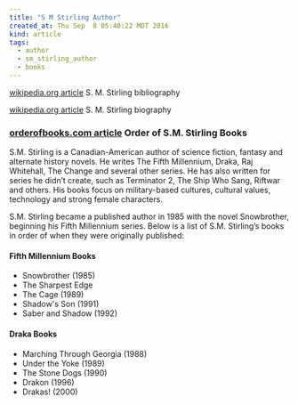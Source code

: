 ```yaml
---
title: "S M Stirling Author"
created_at: Thu Sep  8 05:40:22 MDT 2016
kind: article
tags:
  - author
  - sm_stirling_author
  - books
---
```



<a href="https://en.wikipedia.org/wiki/S._M._Stirling_bibliography" target="_blank">wikipedia.org article</a>
S. M. Stirling bibliography

<a href="https://en.wikipedia.org/wiki/S._M._Stirling" target="_blank">wikipedia.org article</a>
S. M. Stirling biography



### <a href="http://www.orderofbooks.com/authors/sm-stirling/" target="_blank">orderofbooks.com article</a> Order of S.M. Stirling Books

S.M. Stirling is a Canadian-American author of science fiction, fantasy
and alternate history novels. He writes The Fifth Millennium, Draka,
Raj Whitehall, The Change and several other series. He has also written
for series he didn’t create, such as Terminator 2, The Ship Who Sang,
Riftwar and others. His books focus on military-based cultures, cultural
values, technology and strong female characters.

S.M. Stirling became a published author in 1985 with the novel
Snowbrother, beginning his Fifth Millennium series. Below is a list of
S.M. Stirling’s books in order of when they were originally published:

#### Fifth Millennium Books

<ul>
  <li>Snowbrother	(1985)</li>
  <li>The Sharpest Edge</li>
  <li>The Cage	(1989)</li>
  <li>Shadow's Son	(1991)</li>
  <li>Saber and Shadow	(1992)</li>
</ul>

#### Draka Books

<ul>
  <li>Marching Through Georgia	(1988)</li>
  <li>Under the Yoke	(1989)</li>
  <li>The Stone Dogs	(1990)</li>
  <li>Drakon	(1996)</li>
  <li>Drakas!	(2000)</li>
</ul>

<!--
html boilerplate
<a href="" target="_blank"></a>
<a name=""></a>
<img src="" width="400px">
<ul>
  <li></li>
</ul>
<pre>
</pre>
<pre><code>
</code></pre>
<math xmlns='http://www.w3.org/1998/Math/MathML' display='block'>
</math>
-->

